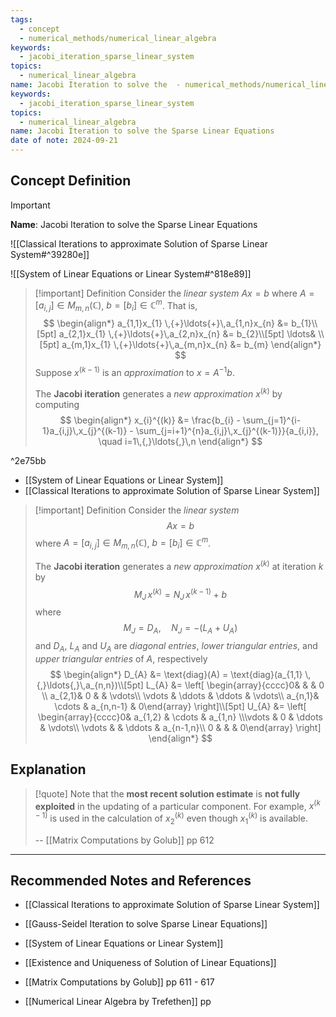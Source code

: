```yaml
---
tags:
  - concept
  - numerical_methods/numerical_linear_algebra
keywords:
  - jacobi_iteration_sparse_linear_system
topics:
  - numerical_linear_algebra
name: Jacobi Iteration to solve the  - numerical_methods/numerical_linear_algebra
keywords:
  - jacobi_iteration_sparse_linear_system
topics:
  - numerical_linear_algebra
name: Jacobi Iteration to solve the Sparse Linear Equations
date of note: 2024-09-21
---
```


## Concept Definition

>[!important]
>**Name**: Jacobi Iteration to solve the Sparse Linear Equations

![[Classical Iterations to approximate Solution of Sparse Linear System#^39280e]]

![[System of Linear Equations or Linear System#^818e89]]

>[!important] Definition
>Consider the *linear system* $Ax = b$ where $A = [a_{i,j}] \in M_{m,n}(\mathbb{C})$,  $b = [b_{i}]\in \mathbb{C}^{m}$. That is,
>$$
>\begin{align*}
> a_{1,1}x_{1} \,{+}\ldots{+}\,a_{1,n}x_{n} &= b_{1}\\[5pt]
> a_{2,1}x_{1} \,{+}\ldots{+}\,a_{2,n}x_{n} &= b_{2}\\[5pt]
> \ldots& \\[5pt]
> a_{m,1}x_{1} \,{+}\ldots{+}\,a_{m,n}x_{n} &= b_{m}
>\end{align*}
>$$
>Suppose $x^{(k-1)}$ is an *approximation* to $x = A^{-1}b$. 
>
>The **Jacobi iteration** generates a *new approximation* $x^{(k)}$ by computing 
>$$
>\begin{align*}
> x_{i}^{(k)}  &= \frac{b_{i} - \sum_{j=1}^{i-1}a_{i,j}\,x_{j}^{(k-1)} -  \sum_{j=i+1}^{n}a_{i,j}\,x_{j}^{(k-1)}}{a_{i,i}}, \quad i=1\,{,}\ldots{,}\,n
>\end{align*}
>$$

^2e75bb

- [[System of Linear Equations or Linear System]]
- [[Classical Iterations to approximate Solution of Sparse Linear System]]

>[!important] Definition
>Consider the *linear system* $$Ax = b$$ where $A = [a_{i,j}] \in M_{m,n}(\mathbb{C})$,  $b = [b_{i}]\in \mathbb{C}^{m}$. 
>
>The **Jacobi iteration**  generates a *new approximation* $x^{(k)}$ at iteration $k$ by $$M_{J}\,x^{(k)} = N_{J}\,x^{(k-1)} + b$$
>where 
>$$
>M_{J} = D_{A},\quad N_{J} = -\left(L_{A} + U_{A}\right)
>$$
>and $D_{A}$, $L_{A}$ and $U_{A}$ are *diagonal entries*, *lower triangular entries*, and *upper triangular entries* of $A$, respectively
>$$
>\begin{align*}
> D_{A} &= \text{diag}(A) = \text{diag}(a_{1,1} \,{,}\ldots{,}\,a_{n,n})\\[5pt] 
> L_{A} &= \left[ \begin{array}{cccc}0&  &  & 0 \\ a_{2,1}& 0 &  & \vdots\\ \vdots & \ddots & \ddots & \vdots\\ a_{n,1}& \cdots & a_{n,n-1} & 0\end{array} \right]\\[5pt]  
> U_{A} &= \left[ \begin{array}{cccc}0& a_{1,2}  & \cdots  & a_{1,n} \\\vdots & 0 & \ddots & \vdots\\ \vdots &  & \ddots & a_{n-1,n}\\ 0 &  &  & 0\end{array} \right]
\end{align*}
>$$



## Explanation

>[!quote]
>Note that the **most recent solution estimate** is **not fully exploited** in the updating of  a particular component. For example, $x^{(k-1)}$ is used in the calculation of $x_{2}^{(k)}$ even  though $x_{1}^{(k)}$ is available.
>
>-- [[Matrix Computations by Golub]] pp 612




-----------
##  Recommended Notes and References


- [[Classical Iterations to approximate Solution of Sparse Linear System]]
- [[Gauss-Seidel Iteration to solve Sparse Linear Equations]]

- [[System of Linear Equations or Linear System]]
- [[Existence and Uniqueness of Solution of Linear Equations]]


- [[Matrix Computations by Golub]] pp 611 - 617
- [[Numerical Linear Algebra by Trefethen]] pp 